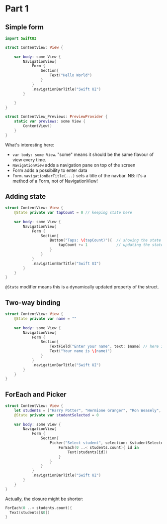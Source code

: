 # Part 1
## Simple form
```swift
import SwiftUI

struct ContentView: View {
    
    var body: some View {
        NavigationView{
            Form {
                Section{
                    Text("Hello World")
                }
            }
            .navigationBarTitle("Swift UI")
        }
        
    }
}

struct ContentView_Previews: PreviewProvider {
    static var previews: some View {
        ContentView()
    }
}
```
What's interesting here:
* `var body: some View`. "some" means it should be the same flavour of view every time.
* `NavigationView` adds a navigation pane on top of the screen
* Form adds a possibility to enter data
* `Form.navigationBarTitle(...)` sets a title of the navbar. NB: it's a method of a Form, not of NavigationView!

## Adding state
```swift
struct ContentView: View {
    @State private var tapCount = 0 // keeping state here
    
    var body: some View {
        NavigationView{
            Form {
                Section{
                    Button("Taps: \(tapCount)"){  // showing the state
                        tapCount += 1             // updating the state
                    }
                }
            }
            .navigationBarTitle("Swift UI")
        }
    }
}
```
`@State` modifier means this is a dynamically updated property of the struct.

## Two-way binding
```swift
struct ContentView: View {
    @State private var name = ""
    
    var body: some View {
        NavigationView{
            Form {
                Section{
                    TextField("Enter your name", text: $name) // here is the two-way binding
                    Text("Your name is \(name)")
                }
            }
            .navigationBarTitle("Swift UI")
        }
    }
}
```

## ForEach and Picker
```swift
struct ContentView: View {
    let students = ["Harry Potter", "Hermione Granger", "Ron Weasely", "Jeanny Weasely"]
    @State private var studentSelected = 0
    
    var body: some View {
        NavigationView{
            Form {
                Section{
                    Picker("Select student", selection: $studentSelected) {
                        ForEach(0 ..< students.count){ id in
                            Text(students[id])
                        }
                    }
                }
            }
            .navigationBarTitle("Swift UI")
        }
    }
}
```
Actually, the closure might be shorter:
```swift
ForEach(0 ..< students.count){
  Text(students[$0])
}
```
